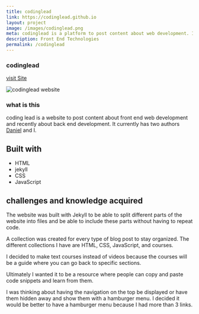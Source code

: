 ```yaml
---
title: codinglead
link: https://codinglead.github.io
layout: project
image: /images/codinglead.png
meta: codinglead is a platform to post content about web development. It helps developers become better one post at a time.
description: Front End Technologies
permalink: /codinglead
---
```


### codinglead

<p class="project__intro">
 <a href="https://codinglead.github.io">visit Site</a>
</p>


<div class="img-container">
 <img class="img-container__img" src="{{ site.baseurl }}/images/codinglead.png" alt="codinglead website">
</div>

### what is this

coding lead is a website to post content about front end web development and recently about back end development. It currently has two authors [Daniel](https://planeswalker1.github.io/) and I.

## Built with

* HTML
* jekyll
* CSS
* JavaScript

## challenges and knowledge acquired

The website was built with Jekyll to be able to split different parts of the website into files and be able to include these parts without having to repeat code.

A collection was created for every type of blog post to stay organized. The different collections I have are HTML, CSS, JavaScript, and courses.

I decided to make text courses instead of videos because the courses will be a guide where you can go back to specific sections.

Ultimately I wanted it to be a resource where people can copy and paste code snippets and learn from them.

I was thinking about having the navigation on the top be displayed or have them hidden away and show them with a hamburger menu. I decided it would be better to have a hamburger menu because I had more than 3 links.